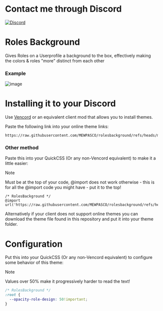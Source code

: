 # Contact me through Discord

[![Discord](https://img.shields.io/discord/1196075698301968455?style=social&logo=discord&label=ΛVΛRIΛ)](https://discord.gg/avia)

# Roles Background

Gives Roles on a Userprofile a background to the box, effectively making the colors & roles "more" distinct from each other

### Example
![image](https://github.com/user-attachments/assets/c3b43d8a-76fa-4284-82c8-602b8b03cb75)

# Installing it to your Discord

Use [Vencord](https://github.com/Vendicated/Vencord) or an equivalent client mod that allows you to install themes.

Paste the following link into your online theme links:
```
https://raw.githubusercontent.com/MEWPASCO/rolesbackground/refs/heads/main/background
```

### Other method 
Paste this into your QuickCSS (Or any non-Vencord equivalent) to make it a little easier:
> [!NOTE]
> Must be at the top of your code, @import does not work otherwise - this is for all the @import code you might have - put it to the top!  
```
/* RolesBackground */
@import url('https://raw.githubusercontent.com/MEWPASCO/rolesbackground/refs/heads/main/background');
```

Alternatively if your client does not support online themes you can download the theme file found in this repository and put it into your theme folder.

# Configuration

Put this into your QuickCSS (Or any non-Vencord equivalent) to configure some behavior of this theme:
> [!NOTE]
> Values over 50% make it progressively harder to read the text!
```css
/* RolesBackground */
:root {
  --opacity-role-design: 50!important;
}
```
